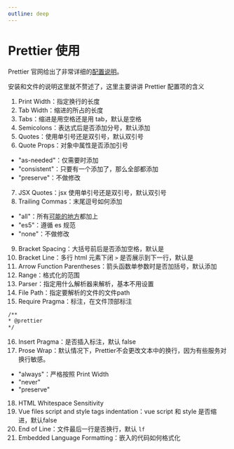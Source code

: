 ```yaml
---
outline: deep
---
```


# Prettier 使用

Prettier 官网给出了非常详细的[配置说明](https://prettier.io/docs/en/install)。

安装和文件的说明这里就不赘述了，这里主要讲讲 Prettier 配置项的含义

1. Print Width：指定换行的长度
2. Tab Width：缩进的所占的长度
3. Tabs：缩进是用空格还是用 tab，默认是空格
4. Semicolons：表达式后是否添加分号，默认添加
5. Quotes：使用单引号还是双引号，默认双引号
6. Quote Props：对象中属性是否添加引号
  - "as-needed"：仅需要时添加
  - "consistent"：只要有一个添加了，那么全部都添加
  - "preserve"：不做修改
7. JSX Quotes：jsx 使用单引号还是双引号，默认双引号
8. Trailing Commas：末尾逗号如何添加
  - "all"：所有[可能的地方](https://developer.mozilla.org/en-US/docs/Web/JavaScript/Reference/Trailing_commas#trailing_commas_in_functions)都加上
  - "es5"：遵循 es 规范
  - "none"：不做修改
9. Bracket Spacing：大括号前后是否添加空格，默认是
10. Bracket Line：多行 html 元素下闭 `>` 是否展示到下一行，默认是
11. Arrow Function Parentheses：箭头函数单参数时是否加括号，默认添加
12. Range：格式化的范围
13. Parser：指定用什么解析器来解析，基本不用设置
14. File Path：指定要解析的文件的文件path
15. Require Pragma：标注，在文件顶部标注
  ```bash
  /**
  * @prettier
  */
  ```
16. Insert Pragma：是否插入标注，默认 false
17. Prose Wrap：默认情况下，Prettier不会更改文本中的换行，因为有些服务对换行敏感。
  - "always"：严格按照 Print Width 
  - "never"
  - "preserve"
18. HTML Whitespace Sensitivity
19. Vue files script and style tags indentation：vue script 和 style 是否缩进，默认false
20. End of Line：文件最后一行是否换行，默认 `lf`
21. Embedded Language Formatting：嵌入的代码如何格式化